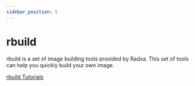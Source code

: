 ```yaml
---
sidebar_position: 5
---
```


# rbuild

rbuild is a set of image building tools provided by Radxa. This set of tools can help you quickly build your own image.

[rbuild Tutorials](https://github.com/radxa-repo/rbuild/blob/main/docs/SUMMARY.md)
